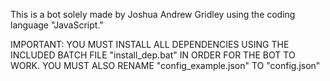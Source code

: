 This is a bot solely made by Joshua Andrew Gridley using the coding language "JavaScript."

IMPORTANT: YOU MUST INSTALL ALL DEPENDENCIES USING THE INCLUDED BATCH FILE "install_dep.bat" IN ORDER FOR THE BOT TO WORK.
YOU MUST ALSO RENAME "config_example.json" TO "config.json"
